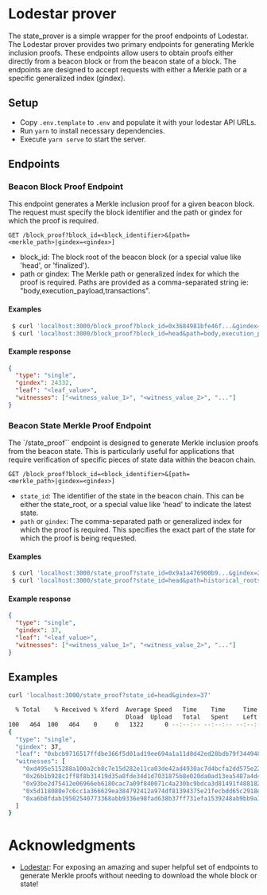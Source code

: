 # Lodestar prover

The state_prover is a simple wrapper for the proof endpoints of Lodestar. The Lodestar prover provides two primary endpoints for generating Merkle inclusion proofs. These endpoints allow users to obtain proofs either directly from a beacon block or from the beacon state of a block. The endpoints are designed to accept requests with either a Merkle path or a specific generalized index (gindex).

## Setup

- Copy `.env.template` to `.env` and populate it with your lodestar API URLs.
- Run `yarn` to install necessary dependencies.
- Execute `yarn serve` to start the server.

## Endpoints

### Beacon Block Proof Endpoint

This endpoint generates a Merkle inclusion proof for a given beacon block. The request must specify the block identifier and the path or gindex for which the proof is required.

```http
GET /block_proof?block_id=<block_identifier>&[path=<merkle_path>|gindex=<gindex>]
```

* block_id: The block root of the beacon block (or a special value like 'head', or 'finalized').
* path or gindex: The Merkle path or generalized index for which the proof is required. Paths are provided as a comma-separated string ie: "body,execution_payload,transactions".

#### Examples

```bash
 $ curl 'localhost:3000/block_proof?block_id=0x3684981bfe46f...&gindex=24332'
 $ curl 'localhost:3000/block_proof?block_id=head&path=body,execution_payload,transactions,32'
```

#### Example response

```json
{
  "type": "single",
  "gindex": 24332,
  "leaf": "<leaf_value>",
  "witnesses": ["<witness_value_1>", "<witness_value_2>", "..."]
}
```

### Beacon State Merkle Proof Endpoint

The `/state_proof`` endpoint is designed to generate Merkle inclusion proofs
from the beacon state. This is particularly useful for applications that require
verification of specific pieces of state data within the beacon chain.

```http
GET /block_proof?block_id=<block_identifier>&[path=<merkle_path>|gindex=<gindex>]
```

* `state_id`: The identifier of the state in the beacon chain. This can be either the state_root, or a special value like 'head' to indicate the latest state.
* `path` or `gindex`: The comma-separated path or generalized index for which the proof is required. This specifies the exact part of the state for which the proof is being requested. 

#### Examples

```bash
 $ curl 'localhost:3000/state_proof?state_id=0x9a1a476900b9...&gindex=234543'
 $ curl 'localhost:3000/state_proof?state_id=head&path=historical_roots,12'
```

#### Example response

```json
{
  "type": "single",
  "gindex": 37,
  "leaf": "<leaf_value>",
  "witnesses": ["<witness_value_1>", "<witness_value_2>", "..."]
}
```


## Examples

```bash
curl 'localhost:3000/state_proof?state_id=head&gindex=37'

  % Total    % Received % Xferd  Average Speed   Time    Time     Time  Current
                                 Dload  Upload   Total   Spent    Left  Speed
100   464  100   464    0     0   1322      0 --:--:-- --:--:-- --:--:--  1352
{
  "type": "single",
  "gindex": 37,
  "leaf": "0xbcb9716517ffdbe366f5d01ad19ee694a1a11d8d42ed28bdb79f3449487497b7",
  "witnesses": [
    "0xd495e515288a100a2cb8c7e15d282e11ca03de42ad4930ac7d4bcfa2dd575e22",
    "0x26b1b928c1ff8f8b31419d35a8fde34d1d7031875b8e020da0ad13ea5487a4d4",
    "0x93be2d75412e06966eb6180cac7a09f840071c4a230bc9bdca3d81491f488182",
    "0x5d118080e7c6cc1a366629ea384792412a974df81394375e21fecbdd65c2918e",
    "0xa6b8fdab19502540773368abb9336e98fad638b37ff731efa1539248ab9bb9a1"
  ]
}
```

# Acknowledgments

- [Lodestar](https://lodestar.chainsafe.io): For exposing an amazing and super helpful set of endpoints to generate Merkle proofs without needing to download the whole block or state!
